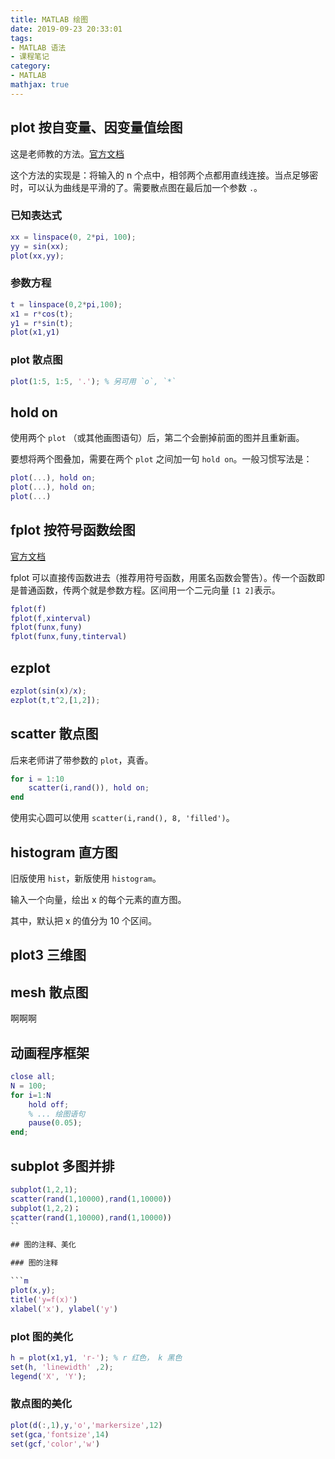 ```yaml
---
title: MATLAB 绘图
date: 2019-09-23 20:33:01
tags:
- MATLAB 语法
- 课程笔记
category:
- MATLAB
mathjax: true
---
```


## plot 按自变量、因变量值绘图

这是老师教的方法。[官方文档](https://ww2.mathworks.cn/help/matlab/ref/plot.htm)

这个方法的实现是：将输入的 n 个点中，相邻两个点都用直线连接。当点足够密时，可以认为曲线是平滑的了。需要散点图在最后加一个参数 `.`。

### 已知表达式

```MATLAB
xx = linspace(0, 2*pi, 100);
yy = sin(xx);
plot(xx,yy);
```

### 参数方程

```matlab
t = linspace(0,2*pi,100);
x1 = r*cos(t);
y1 = r*sin(t);
plot(x1,y1)
```

### plot 散点图

```m
plot(1:5, 1:5, '.'); % 另可用 `o`, `*`
```

## hold on

使用两个 `plot` （或其他画图语句）后，第二个会删掉前面的图并且重新画。

要想将两个图叠加，需要在两个 `plot` 之间加一句 `hold on`。一般习惯写法是：

```m
plot(...), hold on;
plot(...), hold on;
plot(...)
```

## fplot 按符号函数绘图

[官方文档](https://ww2.mathworks.cn/help/matlab/ref/fplot.html)

fplot 可以直接传函数进去（推荐用符号函数，用匿名函数会警告）。传一个函数即是普通函数，传两个就是参数方程。区间用一个二元向量 `[1 2]`表示。

```matlab
fplot(f)
fplot(f,xinterval)
fplot(funx,funy)
fplot(funx,funy,tinterval)
```

## ezplot

```MATLAB
ezplot(sin(x)/x);
ezplot(t,t^2,[1,2]);
```

## scatter 散点图

后来老师讲了带参数的 `plot`，真香。

```m
for i = 1:10
    scatter(i,rand()), hold on;
end
```

使用实心圆可以使用 `scatter(i,rand(), 8, 'filled')`。

## histogram 直方图

旧版使用 `hist`，新版使用 `histogram`。

输入一个向量，绘出 x 的每个元素的直方图。

其中，默认把 x 的值分为 10 个区间。

## plot3 三维图

## mesh 散点图

啊啊啊

## 动画程序框架

```matlab
close all;
N = 100;
for i=1:N
    hold off;
    % ... 绘图语句
    pause(0.05);
end;
```

## subplot 多图并排

```m
subplot(1,2,1);
scatter(rand(1,10000),rand(1,10000))
subplot(1,2,2)；
scatter(rand(1,10000),rand(1,10000))
``

## 图的注释、美化

### 图的注释

```m
plot(x,y);
title('y=f(x)')
xlabel('x'), ylabel('y')
```

### plot 图的美化

```m
h = plot(x1,y1, 'r-'); % r 红色， k 黑色
set(h, 'linewidth' ,2);
legend('X', 'Y');
```


### 散点图的美化

```m
plot(d(:,1),y,'o','markersize',12)
set(gca,'fontsize',14)
set(gcf,'color','w')
```